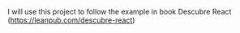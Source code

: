 I will use this project to follow the example in book Descubre React (https://leanpub.com/descubre-react)
